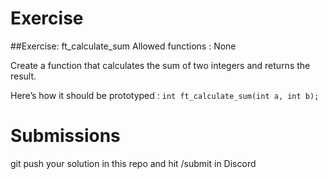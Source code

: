 # Exercise

##Exercise: ft_calculate_sum
Allowed functions : None

Create a function that calculates the sum of two integers and returns the result. 

Here’s how it should be prototyped :
`int ft_calculate_sum(int a, int b);`
# Submissions 
 git push your solution in this repo and hit /submit in Discord